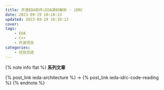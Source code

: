 ```yaml
---
title: 开源EDA软件iEDA源码解析 - iDRC
date: 2023-09-19 10:10:13
updated: 2023-09-19 10:10:13
cover:
tags:
    - EDA
    - C++
    - 开源项目
categories:
    - 经验总结
---
```


{% note info flat %}
**系列文章**

{% post_link ieda-architecture %}
-> {% post_link ieda-idrc-code-reading %}
{% endnote %}

